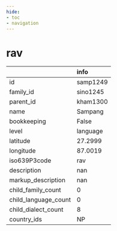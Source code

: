 ```yaml
---
hide:
- toc
- navigation
---
```

# rav
|                      | info     |
|:---------------------|:---------|
| id                   | samp1249 |
| family_id            | sino1245 |
| parent_id            | kham1300 |
| name                 | Sampang  |
| bookkeeping          | False    |
| level                | language |
| latitude             | 27.2999  |
| longitude            | 87.0019  |
| iso639P3code         | rav      |
| description          | nan      |
| markup_description   | nan      |
| child_family_count   | 0        |
| child_language_count | 0        |
| child_dialect_count  | 8        |
| country_ids          | NP       |